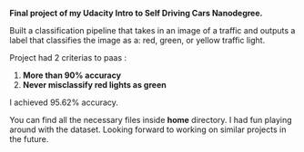 **Final project of my Udacity Intro to Self Driving Cars Nanodegree.**

Built a classification pipeline that takes in an image of a traffic and outputs a label that classifies the image as a: red, green, or yellow traffic light.

Project had 2 criterias to paas :
1. **More than 90% accuracy**
2. **Never misclassify red lights as green**

I achieved 95.62% accuracy.

You can find all the necessary files inside **home** directory.
I had fun playing around with the dataset. Looking forward to working on similar projects in the future.
